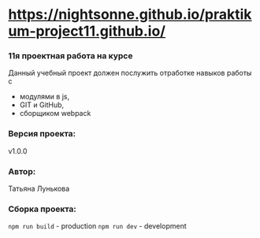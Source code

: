# https://nightsonne.github.io/praktikum-project11.github.io/

### 11я проектная работа на курсе
Данный учебный проект должен послужить отработке навыков работы с
- модулями в js,
- GIT и GitHub,
- сборщиком webpack

### Версия проекта:
v1.0.0

### Автор:
Татьяна Лунькова 

### Сборка проекта:
`npm run build` - production
`npm run dev` - development